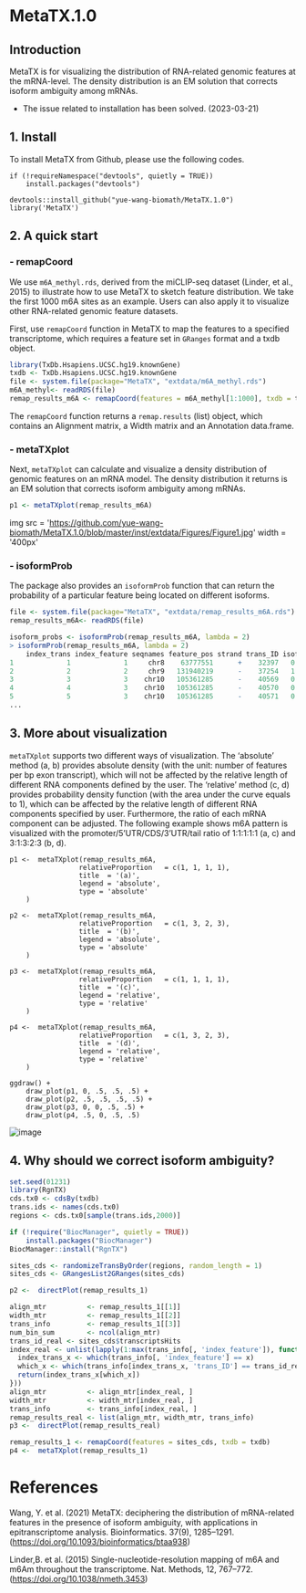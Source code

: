 # MetaTX.1.0
## Introduction

MetaTX is for visualizing the distribution of RNA-related genomic features at the mRNA-level. The density distribution is an EM solution that corrects isoform ambiguity among mRNAs.

- The issue related to installation has been solved. (2023-03-21)

## 1. Install

To install MetaTX from Github, please use the following codes.

```{r introduction}
if (!requireNamespace("devtools", quietly = TRUE))
    install.packages("devtools")

devtools::install_github("yue-wang-biomath/MetaTX.1.0")
library('MetaTX')
```

## 2. A quick start
### - remapCoord
We use `m6A_methyl.rds`, derived from the miCLIP-seq dataset (Linder, et al., 2015) to illustrate how to use MetaTX to sketch feature distribution. We take the first 1000 m6A sites as an example. Users can also apply it to visualize other RNA-related genomic feature datasets.

First, use `remapCoord` function in MetaTX to map the features to a specified transcriptome, which requires a feature set in `GRanges` format and a txdb object. 

```R
library(TxDb.Hsapiens.UCSC.hg19.knownGene)
txdb <- TxDb.Hsapiens.UCSC.hg19.knownGene
file <- system.file(package="MetaTX", "extdata/m6A_methyl.rds")
m6A_methyl<- readRDS(file)
remap_results_m6A <- remapCoord(features = m6A_methyl[1:1000], txdb = txdb)
``` 

The  `remapCoord` function returns a `remap.results` (list) object, which contains an Alignment matrix, a Width matrix and an Annotation data.frame.

### - metaTXplot

Next, `metaTXplot` can calculate and visualize a density distribution of genomic features on an mRNA model. The density distribution it returns is an EM solution that corrects isoform ambiguity among mRNAs.

```R
p1 <- metaTXplot(remap_results_m6A)
```
img src = 'https://github.com/yue-wang-biomath/MetaTX.1.0/blob/master/inst/extdata/Figures/Figure1.jpg' width = '400px' 

### - isoformProb

The package also provides an `isoformProb` function that can return the probability of a particular feature being located on different isoforms. 

```R
file <- system.file(package="MetaTX", "extdata/remap_results_m6A.rds")
remap_results_m6A<- readRDS(file)

isoform_probs <- isoformProb(remap_results_m6A, lambda = 2)
> isoformProb(remap_results_m6A, lambda = 2)
    index_trans index_feature seqnames feature_pos strand trans_ID isoform_prob
1             1             1     chr8    63777551      +    32397   0.00000000
2             2             2     chr9   131940219      -    37254   1.00000000
3             3             3    chr10   105361285      -    40569   0.00000000
4             4             3    chr10   105361285      -    40570   0.19079418
5             5             3    chr10   105361285      -    40571   0.19534933
...
```


## 3. More about visualization

`metaTXplot` supports two different ways of visualization. The ‘absolute’ method (a, b) provides absolute density (with the unit: number of features per bp exon transcript), which will not be affected by the relative length of different RNA components defined by the user. The ‘relative’ method (c, d) provides probability density function (with the area under the curve equals to 1), which can be affected by the relative length of different RNA components specified by user. Furthermore, the ratio of each mRNA component can be adjusted. The following example shows m6A pattern is visualized with the promoter/5’UTR/CDS/3’UTR/tail ratio of 1:1:1:1:1 (a, c) and 3:1:3:2:3 (b, d).
```
p1 <-  metaTXplot(remap_results_m6A,
                 relativeProportion   = c(1, 1, 1, 1),
                 title  = '(a)',
                 legend = 'absolute',
                 type = 'absolute'
    )

p2 <-  metaTXplot(remap_results_m6A,
                 relativeProportion   = c(1, 3, 2, 3),
                 title  = '(b)',
                 legend = 'absolute',
                 type = 'absolute'
    )

p3 <-  metaTXplot(remap_results_m6A,
                 relativeProportion   = c(1, 1, 1, 1),
                 title  = '(c)',
                 legend = 'relative',
                 type = 'relative'
    )

p4 <-  metaTXplot(remap_results_m6A,
                 relativeProportion   = c(1, 3, 2, 3),
                 title  = '(d)',
                 legend = 'relative',
                 type = 'relative'
    )

ggdraw() +
    draw_plot(p1, 0, .5, .5, .5) +
    draw_plot(p2, .5, .5, .5, .5) +
    draw_plot(p3, 0, 0, .5, .5) +     
    draw_plot(p4, .5, 0, .5, .5) 
``` 

![image](https://github.com/yue-wang-biomath/MetaTX.1.0/blob/master/inst/extdata/Figure.png)


## 4. Why should we correct isoform ambiguity?
```R
set.seed(01231)
library(RgnTX)
cds.tx0 <- cdsBy(txdb)
trans.ids <- names(cds.tx0)
regions <- cds.tx0[sample(trans.ids,2000)]

```

```R
if (!require("BiocManager", quietly = TRUE))
    install.packages("BiocManager")
BiocManager::install("RgnTX")

sites_cds <- randomizeTransByOrder(regions, random_length = 1)
sites_cds <- GRangesList2GRanges(sites_cds)
```

```R
p2 <-  directPlot(remap_results_1)
```

```R
align_mtr          <- remap_results_1[[1]]
width_mtr          <- remap_results_1[[2]]
trans_info         <- remap_results_1[[3]]
num_bin_sum        <- ncol(align_mtr)
trans_id_real <- sites_cds$transcriptsHits
index_real <- unlist(lapply(1:max(trans_info[, 'index_feature']), function(x){
  index_trans_x <- which(trans_info[, 'index_feature'] == x)
  which_x <- which(trans_info[index_trans_x, 'trans_ID'] == trans_id_real[x])
  return(index_trans_x[which_x])
}))
align_mtr          <- align_mtr[index_real, ]
width_mtr          <- width_mtr[index_real, ]
trans_info         <- trans_info[index_real, ]
remap_results_real <- list(align_mtr, width_mtr, trans_info)
p3 <-  directPlot(remap_results_real)
```


```R
remap_results_1 <- remapCoord(features = sites_cds, txdb = txdb)
p4 <-  metaTXplot(remap_results_1)
```

# References
Wang, Y. et al. (2021) MetaTX: deciphering the distribution of mRNA-related features in the presence of isoform ambiguity, with applications in epitranscriptome analysis. Bioinformatics. 37(9), 1285–1291. (https://doi.org/10.1093/bioinformatics/btaa938)

Linder,B. et al. (2015) Single-nucleotide-resolution mapping of m6A and m6Am throughout the transcriptome. Nat. Methods, 12, 767–772. (https://doi.org/10.1038/nmeth.3453)



